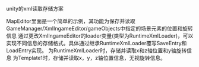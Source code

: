 unity的xml读取存储方案

MapEditor里面是一个简单的示例，其功能为保存并读取GameManager/XmlIngameEditor/gameObjects中指定的场景元素的位置和旋转信息
    通过更改XmlIngameEditor的loader变量(类型为RuntimeXmlLoader)，可以实现不同信息的存储格式。具体通过继承RuntimeXmlLoader覆写SaveEntry和LoadEntry实现。
        为RuntimeXmlLoader时，存储并读取x和z轴位置和y轴旋转信息
        为Template1时，存储并读取x，y，z轴位置信息，无视旋转信息。